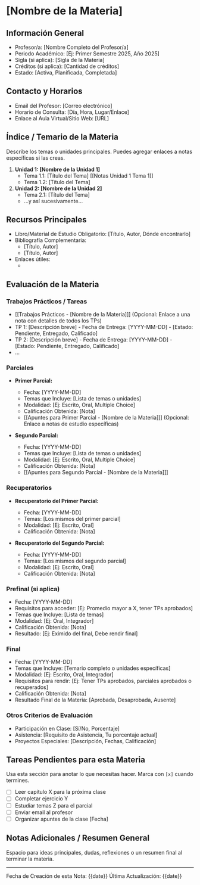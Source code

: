 # [Nombre de la Materia]

## Información General
- Profesor/a: [Nombre Completo del Profesor/a]
- Periodo Académico: [Ej: Primer Semestre 2025, Año 2025]
- Sigla (si aplica): [Sigla de la Materia]
- Créditos (si aplica): [Cantidad de créditos]
- Estado: [Activa, Planificada, Completada]

## Contacto y Horarios
- Email del Profesor: [Correo electrónico]
- Horario de Consulta: [Día, Hora, Lugar/Enlace]
- Enlace al Aula Virtual/Sitio Web: [URL]

## Índice / Temario de la Materia
Describe los temas o unidades principales. Puedes agregar enlaces a notas específicas si las creas.

1.  **Unidad 1: [Nombre de la Unidad 1]**
    * Tema 1.1: [Título del Tema] [[Notas Unidad 1 Tema 1]]
    * Tema 1.2: [Título del Tema]
2.  **Unidad 2: [Nombre de la Unidad 2]**
    * Tema 2.1: [Título del Tema]
    * ...y así sucesivamente...

## Recursos Principales
- Libro/Material de Estudio Obligatorio: [Título, Autor, Dónde encontrarlo]
- Bibliografía Complementaria:
    - [Título, Autor]
    - [Título, Autor]
- Enlaces útiles:
    - [Nombre del Enlace]: [URL]

## Evaluación de la Materia

### Trabajos Prácticos / Tareas
- [[Trabajos Prácticos - [Nombre de la Materia]]] (Opcional: Enlace a una nota con detalles de todos los TPs)
- TP 1: [Descripción breve] - Fecha de Entrega: [YYYY-MM-DD] - [Estado: Pendiente, Entregado, Calificado]
- TP 2: [Descripción breve] - Fecha de Entrega: [YYYY-MM-DD] - [Estado: Pendiente, Entregado, Calificado]
- ...

### Parciales
- **Primer Parcial:**
    * Fecha: [YYYY-MM-DD]
    * Temas que Incluye: [Lista de temas o unidades]
    * Modalidad: [Ej: Escrito, Oral, Multiple Choice]
    * Calificación Obtenida: [Nota]
    * [[Apuntes para Primer Parcial - [Nombre de la Materia]]] (Opcional: Enlace a notas de estudio específicas)

- **Segundo Parcial:**
    * Fecha: [YYYY-MM-DD]
    * Temas que Incluye: [Lista de temas o unidades]
    * Modalidad: [Ej: Escrito, Oral, Multiple Choice]
    * Calificación Obtenida: [Nota]
    * [[Apuntes para Segundo Parcial - [Nombre de la Materia]]]

### Recuperatorios
- **Recuperatorio del Primer Parcial:**
    * Fecha: [YYYY-MM-DD]
    * Temas: [Los mismos del primer parcial]
    * Modalidad: [Ej: Escrito, Oral]
    * Calificación Obtenida: [Nota]

- **Recuperatorio del Segundo Parcial:**
    * Fecha: [YYYY-MM-DD]
    * Temas: [Los mismos del segundo parcial]
    * Modalidad: [Ej: Escrito, Oral]
    * Calificación Obtenida: [Nota]

### Prefinal (si aplica)
- Fecha: [YYYY-MM-DD]
- Requisitos para acceder: [Ej: Promedio mayor a X, tener TPs aprobados]
- Temas que Incluye: [Lista de temas]
- Modalidad: [Ej: Oral, Integrador]
- Calificación Obtenida: [Nota]
- Resultado: [Ej: Eximido del final, Debe rendir final]

### Final
- Fecha: [YYYY-MM-DD]
- Temas que Incluye: [Temario completo o unidades específicas]
- Modalidad: [Ej: Escrito, Oral, Integrador]
- Requisitos para rendir: [Ej: Tener TPs aprobados, parciales aprobados o recuperados]
- Calificación Obtenida: [Nota]
- Resultado Final de la Materia: [Aprobada, Desaprobada, Ausente]

### Otros Criterios de Evaluación
- Participación en Clase: [Sí/No, Porcentaje]
- Asistencia: [Requisito de Asistencia, Tu porcentaje actual]
- Proyectos Especiales: [Descripción, Fechas, Calificación]

## Tareas Pendientes para esta Materia
Usa esta sección para anotar lo que necesitas hacer. Marca con `[x]` cuando termines.
- [ ] Leer capítulo X para la próxima clase
- [ ] Completar ejercicio Y
- [ ] Estudiar temas Z para el parcial
- [ ] Enviar email al profesor
- [ ] Organizar apuntes de la clase [Fecha]

## Notas Adicionales / Resumen General
Espacio para ideas principales, dudas, reflexiones o un resumen final al terminar la materia.

---
Fecha de Creación de esta Nota: {{date}}
Última Actualización: {{date}}